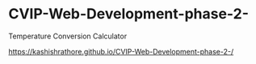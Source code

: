 # CVIP-Web-Development-phase-2-
Temperature Conversion Calculator



https://kashishrathore.github.io/CVIP-Web-Development-phase-2-/
